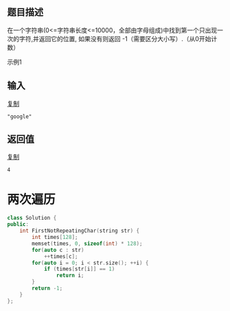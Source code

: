 ## 题目描述

在一个字符串(0<=字符串长度<=10000，全部由字母组成)中找到第一个只出现一次的字符,并返回它的位置, 如果没有则返回 -1（需要区分大小写）.（从0开始计数）

示例1

## 输入

[复制](javascript:void(0);)

```
"google"
```

## 返回值

[复制](javascript:void(0);)

```
4
```



# 两次遍历

```c++
class Solution {
public:
    int FirstNotRepeatingChar(string str) {
        int times[128];
        memset(times, 0, sizeof(int) * 128);
        for(auto c : str)
            ++times[c];
        for(auto i = 0; i < str.size(); ++i) {
            if (times[str[i]] == 1)
                return i;
        }
        return -1;
    }
};
```

